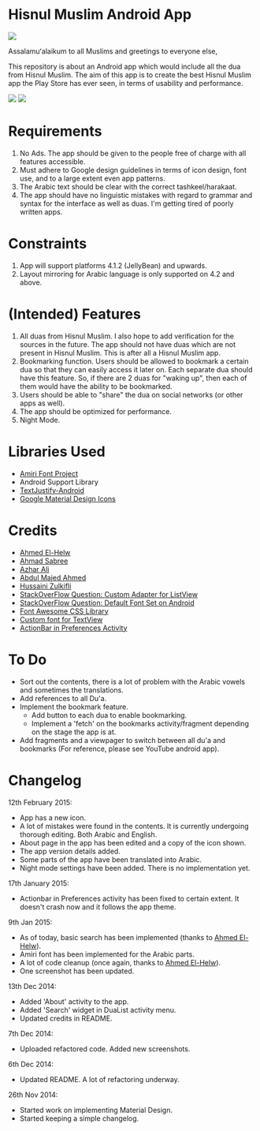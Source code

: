 Hisnul Muslim Android App
=========================

![](http://s25.postimg.org/jhhci09aj/app_github.png)

Assalamuʻalaikum to all Muslims and greetings to everyone else,

This repository is about an Android app which would include all the dua from Hisnul Muslim. The aim of this app is to create the
best Hisnul Muslim app the Play Store has ever seen, in terms of usability and performance.

![](https://raw.githubusercontent.com/khalid-hussain/HisnulMuslim/master/images/x1.png)
![](https://raw.githubusercontent.com/khalid-hussain/HisnulMuslim/master/images/x2.png)

# Requirements
1. No Ads. The app should be given to the people free of charge with all features accessible.
2. Must adhere to Google design guidelines in terms of icon design, font use, and to a large extent even app patterns.
3. The Arabic text should be clear with the correct tashkeel/harakaat.
4. The app should have no linguistic mistakes with regard to grammar and syntax for the interface as well as duas.
I'm getting tired of poorly written apps.

# Constraints
1. App will support platforms 4.1.2 (JellyBean) and upwards.
2. Layout mirroring for Arabic language is only supported on 4.2 and above.

# (Intended) Features
1. All duas from Hisnul Muslim. I also hope to add verification for the sources in the future. The app should not have duas which
are not present in Hisnul Muslim. This is after all a Hisnul Muslim app.
2. Bookmarking function. Users should be allowed to bookmark a certain dua so that they can easily access it later on. Each
separate dua should have this feature. So, if there are 2 duas for "waking up", then each of them would have the ability to be
bookmarked.
3. Users should be able to "share" the dua on social networks (or other apps as well).
4. The app should be optimized for performance.
5. Night Mode.

# Libraries Used
- [Amiri Font Project](http://www.amirifont.org/)
- Android Support Library
- [TextJustify-Android](https://github.com/bluejamesbond/TextJustify-Android)
- [Google Material Design Icons](https://github.com/google/material-design-icons)

# Credits
- [Ahmed El-Helw](http://twitter.com/ahmedre)
- [Ahmad Sabree](https://twitter.com/sabree01)
- [Azhar Ali](https://www.linkedin.com/pub/md-azhar-ali/90/251/140)
- [Abdul Majed Ahmed](https://www.facebook.com/abdulmajed.ahmed)
- [Hussaini Zulkifli](https://twitter.com/HussainiZul)
- [StackOverFlow Question: Custom Adapter for ListView](http://stackoverflow.com/questions/8166497/custom-adapter-for-list-view)
- [StackOverFlow Question: Default Font Set on Android](http://stackoverflow.com/questions/6809944/default-font-set-on-android)
- [Font Awesome CSS Library](http://fortawesome.github.io/Font-Awesome/)
- [Custom font for TextView](http://www.tutorialspoint.com/android/android_custom_fonts.htm)
- [ActionBar in Preferences Activity](http://stackoverflow.com/questions/26439139/getactionbar-returns-null-in-preferenceactivity-appcompat-v7-21)

# To Do
- Sort out the contents, there is a lot of problem with the Arabic vowels and sometimes the translations.
- Add references to all Du'a.
- Implement the bookmark feature.
	- Add button to each dua to enable bookmarking.
	- Implement a 'fetch' on the bookmarks activity/fragment depending on the stage the app is at.
- Add fragments and a viewpager to switch between all du'a and bookmarks (For reference, please see YouTube android app).

# Changelog
12th February 2015:
- App has a new icon.
- A lot of mistakes were found in the contents. It is currently undergoing thorough editing. Both Arabic and English.
- About page in the app has been edited and a copy of the icon shown.
- The app version details added.
- Some parts of the app have been translated into Arabic.
- Night mode settings have been added. There is no implementation yet.

17th January 2015: 
- Actionbar in Preferences activity has been fixed to certain extent. It doesn't crash now and it follows the app theme.

9th Jan 2015:
- As of today, basic search has been implemented (thanks to [Ahmed El-Helw](www.twitter.com/ahmedre)).
- Amiri font has been implemented for the Arabic parts.
- A lot of code cleanup (once again, thanks to [Ahmed El-Helw](www.twitter.com/ahmedre)). 
- One screenshot has been updated.

13th Dec 2014: 
- Added 'About' activity to the app. 
- Added 'Search' widget in DuaList activity menu.
- Updated credits in README.

7th Dec 2014: 
- Uploaded refactored code. Added new screenshots.

6th Dec 2014: 
- Updated README. A lot of refactoring underway.

26th Nov 2014: 
- Started work on implementing Material Design.
- Started keeping a simple changelog.
